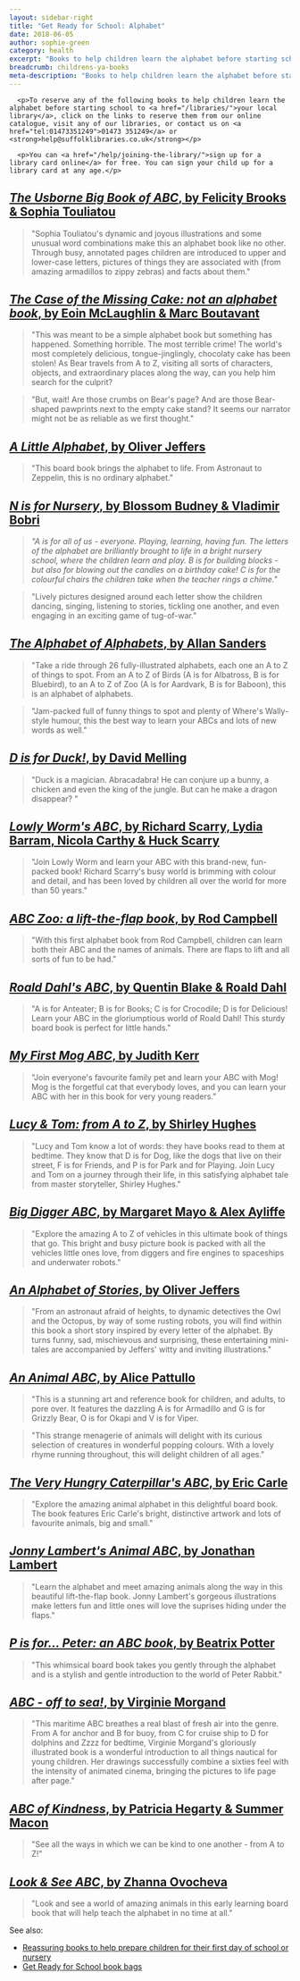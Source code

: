 ```yaml
---
layout: sidebar-right
title: "Get Ready for School: Alphabet"
date: 2018-06-05
author: sophie-green
category: health
excerpt: "Books to help children learn the alphabet before starting school."
breadcrumb: childrens-ya-books
meta-description: "Books to help children learn the alphabet before starting school."
---
```


<div class="{% include /c/generic-panel.html %}">

      <p>To reserve any of the following books to help children learn the alphabet before starting school to <a href="/libraries/">your local library</a>, click on the links to reserve them from our online catalogue, visit any of our libraries, or contact us on <a href="tel:01473351249">01473 351249</a> or <strong>help@suffolklibraries.co.uk</strong></p>

      <p>You can <a href="/help/joining-the-library/">sign up for a library card online</a> for free. You can sign your child up for a library card at any age.</p>

</div>

## [<cite>The Usborne Big Book of ABC</cite>, by Felicity Brooks & Sophia Touliatou](https://suffolk.spydus.co.uk/cgi-bin/spydus.exe/ENQ/OPAC/BIBENQ?BRN=2454986)

> "Sophia Touliatou's dynamic and joyous illustrations and some unusual word combinations make this an alphabet book like no other. Through busy, annotated pages children are introduced to upper and lower-case letters, pictures of things they are associated with (from amazing armadillos to zippy zebras) and facts about them."

## [<cite>The Case of the Missing Cake: not an alphabet book</cite>, by Eoin McLaughlin & Marc Boutavant](https://suffolk.spydus.co.uk/cgi-bin/spydus.exe/ENQ/OPAC/BIBENQ?BRN=2687333)

> "This was meant to be a simple alphabet book but something has happened. Something horrible. The most terrible crime! The world's most completely delicious, tongue-jinglingly, chocolaty cake has been stolen! As Bear travels from A to Z, visiting all sorts of characters, objects, and extraordinary places along the way, can you help him search for the culprit?

> "But, wait! Are those crumbs on Bear's page? And are those Bear-shaped pawprints next to the empty cake stand? It seems our narrator might not be as reliable as we first thought."

## [<cite>A Little Alphabet</cite>, by Oliver Jeffers](https://suffolk.spydus.co.uk/cgi-bin/spydus.exe/ENQ/OPAC/BIBENQ?BRN=2168791)

> "This board book brings the alphabet to life. From Astronaut to Zeppelin, this is no ordinary alphabet."

## [<cite>N is for Nursery</cite>, by Blossom Budney & Vladimir Bobri](https://suffolk.spydus.co.uk/cgi-bin/spydus.exe/ENQ/OPAC/BIBENQ?BRN=2262025)

> <em>"A is for all of us - everyone. Playing, learning, having fun. The letters of the alphabet are brilliantly brought to life in a bright nursery school, where the children learn and play. B is for building blocks - but also for blowing out the candles on a birthday cake! C is for the colourful chairs the children take when the teacher rings a chime."</em>

> "Lively pictures designed around each letter show the children dancing, singing, listening to stories, tickling one another, and even engaging in an exciting game of tug-of-war."

## [<cite>The Alphabet of Alphabets</cite>, by Allan Sanders](https://suffolk.spydus.co.uk/cgi-bin/spydus.exe/ENQ/OPAC/BIBENQ?BRN=2334077)

> "Take a ride through 26 fully-illustrated alphabets, each one an A to Z of things to spot. From an A to Z of Birds (A is for Albatross, B is for Bluebird), to an A to Z of Zoo (A is for Aardvark, B is for Baboon), this is an alphabet of alphabets.

> "Jam-packed full of funny things to spot and plenty of Where's Wally-style humour, this the best way to learn your ABCs and lots of new words as well."

## [<cite>D is for Duck!</cite>, by David Melling](https://suffolk.spydus.co.uk/cgi-bin/spydus.exe/ENQ/OPAC/BIBENQ?BRN=2108439)

> "Duck is a magician. Abracadabra! He can conjure up a bunny, a chicken and even the king of the jungle. But can he make a dragon disappear? "

## [<cite>Lowly Worm's ABC</cite>, by Richard Scarry, Lydia Barram, Nicola Carthy & Huck Scarry](https://suffolk.spydus.co.uk/cgi-bin/spydus.exe/ENQ/OPAC/BIBENQ?BRN=2430491)

> "Join Lowly Worm and learn your ABC with this brand-new, fun-packed book! Richard Scarry's busy world is brimming with colour and detail, and has been loved by children all over the world for more than 50 years."

## [<cite>ABC Zoo: a lift-the-flap book</cite>, by Rod Campbell](https://suffolk.spydus.co.uk/cgi-bin/spydus.exe/ENQ/OPAC/BIBENQ?BRN=2524635)

> "With this first alphabet book from Rod Campbell, children can learn both their ABC and the names of animals. There are flaps to lift and all sorts of fun to be had."

## [<cite>Roald Dahl's ABC</cite>, by Quentin Blake & Roald Dahl](https://suffolk.spydus.co.uk/cgi-bin/spydus.exe/ENQ/OPAC/BIBENQ?BRN=2563901)

> "A is for Anteater; B is for Books; C is for Crocodile; D is for Delicious! Learn your ABC in the gloriumptious world of Roald Dahl! This sturdy board book is perfect for little hands."

## [<cite>My First Mog ABC</cite>, by Judith Kerr](https://suffolk.spydus.co.uk/cgi-bin/spydus.exe/ENQ/OPAC/BIBENQ?BRN=2152513)

> "Join everyone's favourite family pet and learn your ABC with Mog! Mog is the forgetful cat that everybody loves, and you can learn your ABC with her in this book for very young readers."

## [<cite>Lucy & Tom: from A to Z</cite>, by Shirley Hughes](https://suffolk.spydus.co.uk/cgi-bin/spydus.exe/ENQ/OPAC/BIBENQ?BRN=2353210)

> "Lucy and Tom know a lot of words: they have books read to them at bedtime. They know that D is for Dog, like the dogs that live on their street, F is for Friends, and P is for Park and for Playing. Join Lucy and Tom on a journey through their life, in this satisfying alphabet tale from master storyteller, Shirley Hughes."

## [<cite>Big Digger ABC</cite>, by Margaret Mayo & Alex Ayliffe](https://suffolk.spydus.co.uk/cgi-bin/spydus.exe/ENQ/OPAC/BIBENQ?BRN=1834729)

> "Explore the amazing A to Z of vehicles in this ultimate book of things that go. This bright and busy picture book is packed with all the vehicles little ones love, from diggers and fire engines to spaceships and underwater robots."

## [<cite>An Alphabet of Stories</cite>, by Oliver Jeffers](https://suffolk.spydus.co.uk/cgi-bin/spydus.exe/ENQ/OPAC/BIBENQ?BRN=2333477)

> "From an astronaut afraid of heights, to dynamic detectives the Owl and the Octopus, by way of some rusting robots, you will find within this book a short story inspired by every letter of the alphabet. By turns funny, sad, mischievous and surprising, these entertaining mini-tales are accompanied by Jeffers' witty and inviting illustrations."

## [<cite>An Animal ABC</cite>, by Alice Pattullo](https://suffolk.spydus.co.uk/cgi-bin/spydus.exe/ENQ/OPAC/BIBENQ?BRN=2022361)

> "This is a stunning art and reference book for children, and adults, to pore over. It features the dazzling A is for Armadillo and G is for Grizzly Bear, O is for Okapi and V is for Viper.

> "This strange menagerie of animals will delight with its curious selection of creatures in wonderful popping colours. With a lovely rhyme running throughout, this will delight children of all ages."

## [<cite>The Very Hungry Caterpillar's ABC</cite>, by Eric Carle](https://suffolk.spydus.co.uk/cgi-bin/spydus.exe/ENQ/OPAC/BIBENQ?BRN=1784613)

> "Explore the amazing animal alphabet in this delightful board book. The book features Eric Carle's bright, distinctive artwork and lots of favourite animals, big and small."

## [<cite>Jonny Lambert's Animal ABC</cite>, by Jonathan Lambert](https://suffolk.spydus.co.uk/cgi-bin/spydus.exe/ENQ/OPAC/BIBENQ?BRN=2425745)

> "Learn the alphabet and meet amazing animals along the way in this beautiful lift-the-flap book. Jonny Lambert's gorgeous illustrations make letters fun and little ones will love the suprises hiding under the flaps."

## [<cite>P is for... Peter: an ABC book</cite>, by Beatrix Potter](https://suffolk.spydus.co.uk/cgi-bin/spydus.exe/ENQ/OPAC/BIBENQ?BRN=1926831)

> "This whimsical board book takes you gently through the alphabet and is a stylish and gentle introduction to the world of Peter Rabbit."

## [<cite>ABC - off to sea!</cite>, by Virginie Morgand](https://suffolk.spydus.co.uk/cgi-bin/spydus.exe/ENQ/OPAC/BIBENQ?BRN=2112853)

> "This maritime ABC breathes a real blast of fresh air into the genre. From A for anchor and B for buoy, from C for cruise ship to D for dolphins and Zzzz for bedtime, Virginie Morgand's gloriously illustrated book is a wonderful introduction to all things nautical for young children. Her drawings successfully combine a sixties feel with the intensity of animated cinema, bringing the pictures to life page after page."

## [<cite>ABC of Kindness</cite>, by Patricia Hegarty & Summer Macon](https://suffolk.spydus.co.uk/cgi-bin/spydus.exe/ENQ/OPAC/BIBENQ?BRN=2718939)

> "See all the ways in which we can be kind to one another - from A to Z!"

## [<cite>Look & See ABC</cite>, by Zhanna Ovocheva](https://suffolk.spydus.co.uk/cgi-bin/spydus.exe/ENQ/OPAC/BIBENQ?BRN=2738701)

> "Look and see a world of amazing animals in this early learning board book that will help teach the alphabet in no time at all."

See also:
* [Reassuring books to help prepare children for their first day of school or nursery](/parents-carers-and-children/parenting-advice-books-to-help-with-raising-a-family/child-family-problems/starting-school-or-nursery/)
* [Get Ready for School book bags](/parents-carers-and-children/bookstart-storytime-resources/)

